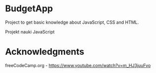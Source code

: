 # BudgetApp

Project to get basic knowledge about JavaScript, CSS and HTML.

Projekt nauki JavaScript

# Acknowledgments

freeCodeCamp.org - https://www.youtube.com/watch?v=m_HJ3juuFvo
